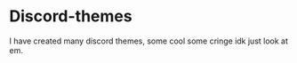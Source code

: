# Discord-themes



I have created many discord themes, some cool  some cringe idk just look at em.
